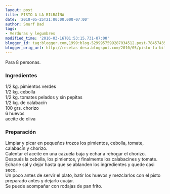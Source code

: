 ```yaml
---
layout: post
title: PISTO A LA BILBAÍNA
date: '2010-05-25T21:00:00.000-07:00'
author: Smurf Dad
tags:
- Verduras y legumbres
modified_time: '2016-03-16T01:53:15.731-07:00'
blogger_id: tag:blogger.com,1999:blog-5299957599287034512.post-7845743517577692060
blogger_orig_url: http://recetas-desa.blogspot.com/2010/05/pisto-la-bilbaina.html
---
```


Para 8 personas.<br><h3>Ingredientes</h3><p>1/2 kg. pimientos verdes<br/>1/2 kg. cebolla<br/>1/2 kg. tomates pelados y sin pepitas<br/>1/2 kg. de calabac&iacute;n<br/>100 grs. chorizo<br/>6 huevos<br/>aceite de oliva</p><h3>Preparaci&oacute;n</h3><p>Limpiar y picar en peque&ntilde;os trozos los pimientos, cebolla, tomate, calabac&iacute;n y chorizo.<br/>Calentar el aceite en una cazuela baja y echar a rehogar el chorizo. Despu&eacute;s la cebolla, los pimientos, y finalmente los calabacines y tomate.<br/>Echarle sal y dejar hasta que se ablanden los ingredientes y quede casi seco.<br/>Un poco antes de servir el plato, batir los huevos y mezclarlos con el pisto preparado antes y dejarlo cuajar.<br/>Se puede acompa&ntilde;ar con rodajas de pan frito.</p>